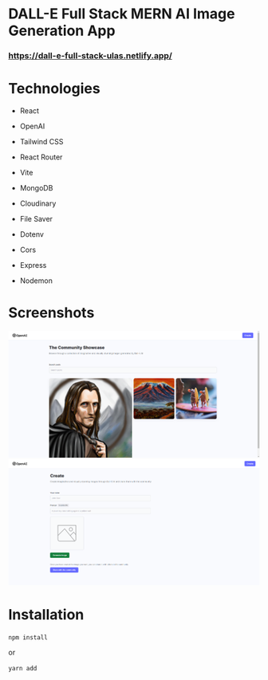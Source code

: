 # DALL-E Full Stack MERN AI Image Generation App
### https://dall-e-full-stack-ulas.netlify.app/
# Technologies

- React

- OpenAI

- Tailwind CSS

- React Router

- Vite

- MongoDB

- Cloudinary

- File Saver

- Dotenv

- Cors

- Express 

- Nodemon

# Screenshots
![Homepage](/client/public/dall-e-homepage.png "Homepage")
![Create Page](/client/public//dall-e-createpage.png "Create Page")

# Installation
``` npm install ```

or

``` yarn add ```
